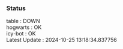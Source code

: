 ### Status


table : DOWN  
hogwarts : OK  
icy-bot : OK  
Latest Update : 2024-10-25 13:18:34.837756
